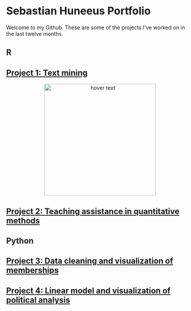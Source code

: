 # Sebastian Huneeus Portfolio

Welcome to my Github. These are some of the projects I've worked on in the last twelve months. 

## R

## [Project 1: Text mining](https://github.com/shuneeus/text_mining/blob/master/README.md) 

<p align="center">
  <img src="https://images.tandf.co.uk/common/jackets/agentjpg/978100301/9781003010623.jpg" width="300" title="hover text">
</p>


## [Project 2: Teaching assistance in quantitative methods]()

## Python

## [Project 3: Data cleaning and visualization of memberships]()

## [Project 4: Linear model and visualization of political analysis]()



